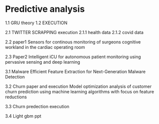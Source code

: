 # Predictive analysis


1.1  GRU theory
1.2  EXECUTION

2.1 TWITTER SCRAPPING execution
2.1.1  health data
2.1.2  covid data

2.2  paper1
     Sensors for continous monitoring of surgeons cognitive workland in the cardiac operating room

2.3  Paper2
     Intelligent iCU for autonomous patient monitoring using pervasive sensing and deep learning 


3.1 Malware 
    Efficient Feature Extraction for Next-Generation Malware Detection 

3.2 Churn paper and execution
    Model optimization analysis of customer churn prediction using machine learning algorithms with focus on feature reductions
    
3.3 Churn predection execution

3.4 Light gbm ppt
